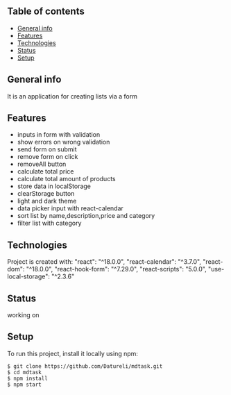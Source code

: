 ## Table of contents
* [General info](#general-info)
* [Features](#features)
* [Technologies](#technologies)
* [Status](#status)
* [Setup](#setup)

## General info
It is an application for creating lists via a form

## Features
* inputs in form with validation
* show errors on wrong validation
* send form on submit
* remove form on click
* removeAll button
* calculate total price
* calculate total amount of products
* store data in localStorage
* clearStorage button
* light and dark theme
* data picker input with react-calendar
* sort list by name,description,price and category
* filter list with category


## Technologies
Project is created with:
"react": "^18.0.0",
"react-calendar": "^3.7.0",
"react-dom": "^18.0.0",
"react-hook-form": "^7.29.0",
"react-scripts": "5.0.0",
"use-local-storage": "^2.3.6"


## Status
working on
	
## Setup
To run this project, install it locally using npm:

```
$ git clone https://github.com/Datureli/mdtask.git
$ cd mdtask
$ npm install
$ npm start
```

